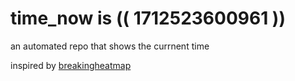 # time_now is (( 1712523600961 ))

an automated repo that shows the currnent time

inspired by [breakingheatmap](https://github.com/breakingheatmap/breakingheatmap)